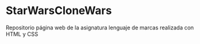 # StarWarsCloneWars
Repositorio página web de la asignatura lenguaje de marcas realizada con HTML y CSS
